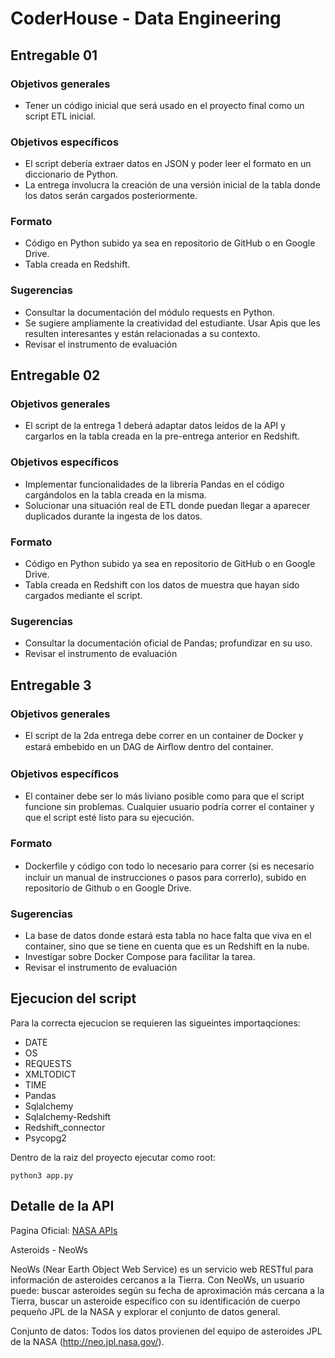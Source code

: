 # CoderHouse - Data Engineering

## Entregable 01

### Objetivos generales
- Tener un código inicial que será usado en el proyecto final como un script ETL inicial.

### Objetivos específicos
- El script debería extraer datos en JSON y poder leer el formato en un diccionario de Python.
- La entrega involucra la creación de una versión inicial de la tabla donde los datos serán cargados posteriormente.

### Formato
- Código en Python subido ya sea en repositorio de GitHub o en Google Drive.
- Tabla creada en Redshift.

### Sugerencias
- Consultar la documentación del módulo requests en Python.
- Se sugiere ampliamente la creatividad del estudiante. Usar Apis que les resulten interesantes y están relacionadas a su contexto.
- Revisar el instrumento de evaluación

## Entregable 02

### Objetivos generales
- El script de la entrega 1 deberá adaptar datos leídos de la API y cargarlos en la tabla creada en la pre-entrega anterior en Redshift.

### Objetivos específicos
- Implementar funcionalidades de la librería Pandas en el código cargándolos en la tabla creada en la misma.
- Solucionar una situación real de ETL donde puedan llegar a aparecer duplicados durante la ingesta de los datos.

### Formato
- Código en Python subido ya sea en repositorio de GitHub o en Google Drive.
- Tabla creada en Redshift con los datos de muestra que hayan sido cargados mediante el script.

### Sugerencias
- Consultar la documentación oficial de Pandas; profundizar en su uso.
- Revisar el instrumento de evaluación

## Entregable 3

### Objetivos generales
- El script de la 2da entrega debe correr en un container de Docker y estará embebido en un DAG de Airﬂow dentro del container.

### Objetivos especíﬁcos
- El container debe ser lo más liviano posible como para que el script funcione sin problemas. Cualquier usuario podría correr el container y que el script esté listo para su ejecución.

### Formato
- Dockerﬁle y código con todo lo necesario para correr (si es necesario incluir un manual de instrucciones o pasos para correrlo), subido en repositorio de Github o en Google Drive.

### Sugerencias
- La base de datos donde estará esta tabla no hace falta que viva en el container, sino que se tiene en cuenta que es un Redshift en la nube.
- Investigar sobre Docker Compose para facilitar la tarea.
- Revisar el instrumento de evaluación

## Ejecucion del script
Para la correcta ejecucion se requieren las sigueintes importaqciones:
- DATE
- OS
- REQUESTS
- XMLTODICT
- TIME
- Pandas
- Sqlalchemy
- Sqlalchemy-Redshift
- Redshift_connector
- Psycopg2

Dentro de la raiz del proyecto ejecutar como root:
~~~
python3 app.py
~~~

## Detalle de la API

Pagina Oficial: [NASA APIs](https://api.nasa.gov/)

Asteroids - NeoWs

NeoWs (Near Earth Object Web Service) es un servicio web RESTful para información de asteroides cercanos a la Tierra. Con NeoWs, un usuario puede: buscar asteroides según su fecha de aproximación más cercana a la Tierra, buscar un asteroide específico con su identificación de cuerpo pequeño JPL de la NASA y explorar el conjunto de datos general.

Conjunto de datos: Todos los datos provienen del equipo de asteroides JPL de la NASA (http://neo.jpl.nasa.gov/).


